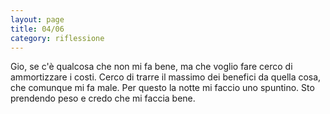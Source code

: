 ```yaml
--- 
layout: page
title: 04/06
category: riflessione
---
```


Gio, se c'è qualcosa che non mi fa bene, ma che voglio fare cerco di
ammortizzare i costi. Cerco di trarre il massimo dei benefici da
quella cosa, che comunque mi fa male. Per questo la notte mi faccio uno
spuntino. Sto prendendo peso e credo che mi faccia bene.
